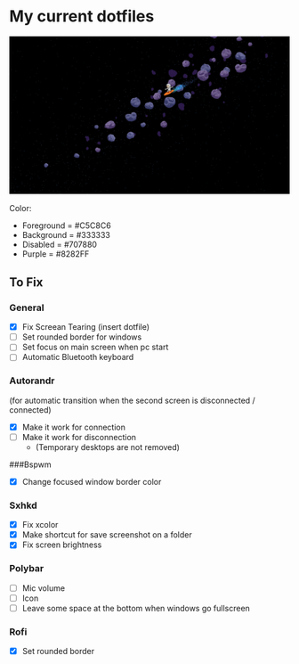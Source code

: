 # My current dotfiles

![alt text](https://github.com/Freim32/Dotfiles/blob/main/space.jpg?raw=true)

Color:  
- Foreground = #C5C8C6
- Background = #333333
- Disabled   = #707880    
- Purple     = #8282FF

## To Fix

### General

- [x] Fix Screean Tearing (insert dotfile)
- [ ] Set rounded border for windows
- [ ] Set focus on main screen when pc start
- [ ] Automatic Bluetooth keyboard 

### Autorandr 
(for automatic transition when the second screen is disconnected / connected)

- [x] Make it work for connection
- [ ] Make it work for disconnection 
    - (Temporary desktops are not removed)

###Bspwm

- [x] Change focused window border color 

### Sxhkd

- [x] Fix xcolor 
- [x] Make shortcut for save screenshot on a folder
- [x] Fix screen brightness

### Polybar 

- [ ] Mic volume
- [ ] Icon
- [ ] Leave some space at the bottom when windows go fullscreen

### Rofi 

- [x] Set rounded border 
